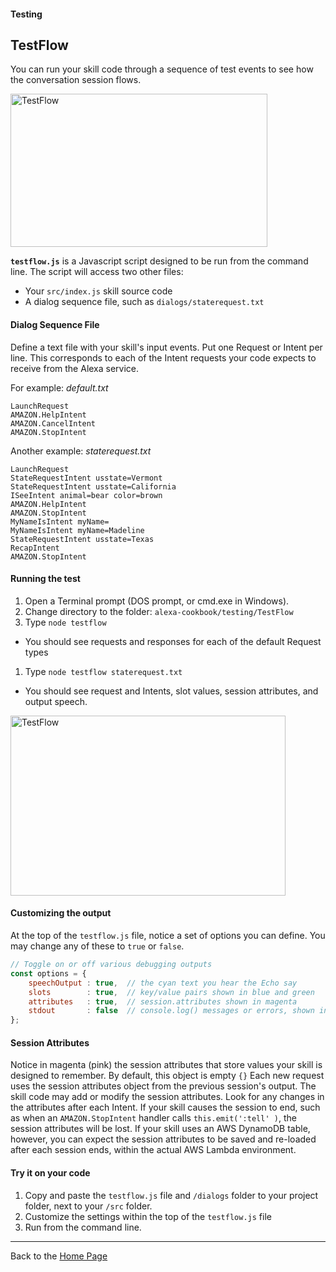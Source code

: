#### Testing
## TestFlow <a id="title"></a>

You can run your skill code through a sequence of test events to see how the conversation session flows.

<img src="https://m.media-amazon.com/images/G/01/cookbook/testflow_default._TTH_.png" alt="TestFlow" width="411" height="245">

**```testflow.js```** is a Javascript script designed to be run from the command line.  The script will access two other files:
 * Your ```src/index.js``` skill source code
 * A dialog sequence file, such as  ```dialogs/staterequest.txt```


#### Dialog Sequence File
Define a text file with your skill's input events.
Put one Request or Intent per line.  This corresponds to each of the Intent requests your code expects to receive from the Alexa service.

For example: *default.txt*

```
LaunchRequest
AMAZON.HelpIntent
AMAZON.CancelIntent
AMAZON.StopIntent
```

Another example: *staterequest.txt*

```
LaunchRequest
StateRequestIntent usstate=Vermont
StateRequestIntent usstate=California
ISeeIntent animal=bear color=brown
AMAZON.HelpIntent
AMAZON.StopIntent
MyNameIsIntent myName=
MyNameIsIntent myName=Madeline
StateRequestIntent usstate=Texas
RecapIntent
AMAZON.StopIntent
```

#### Running the test

1. Open a Terminal prompt (DOS prompt, or cmd.exe in Windows).
1. Change directory to the folder: ```alexa-cookbook/testing/TestFlow```
1. Type ```node testflow```
  + You should see requests and responses for each of the default Request types
1. Type ```node testflow staterequest.txt```
  + You should see request and Intents, slot values, session attributes, and output speech.


<img src="https://m.media-amazon.com/images/G/01/cookbook/testflow_default._TTH_.png" alt="TestFlow" width="440" height="288">


#### Customizing the output
At the top of the ```testflow.js``` file, notice a set of options you can define.
You may change any of these to ```true``` or ```false```.

```javascript
// Toggle on or off various debugging outputs
const options = {
    speechOutput : true,  // the cyan text you hear the Echo say
    slots        : true,  // key/value pairs shown in blue and green
    attributes   : true,  // session.attributes shown in magenta
    stdout       : false  // console.log() messages or errors, shown in white
};
```

#### Session Attributes
Notice in magenta (pink) the session attributes that store values your skill is designed to remember.
By default, this object is empty ```{}```
Each new request uses the session attributes object from the previous session's output.
The skill code may add or modify the session attributes.  Look for any changes in the attributes after each Intent.
If your skill causes the session to end, such as when an ```AMAZON.StopIntent``` handler calls ```this.emit(':tell' )```, the session attributes will be lost.
If your skill uses an AWS DynamoDB table, however, you can expect the session attributes to be saved and re-loaded after each session ends, within the actual AWS Lambda environment.


#### Try it on your code
1. Copy and paste the ```testflow.js``` file and ```/dialogs``` folder to your project folder, next to your ```/src``` folder.
1. Customize the settings within the top of the ```testflow.js``` file
1. Run from the command line.

<hr />

Back to the [Home Page](../../README.md#title)

